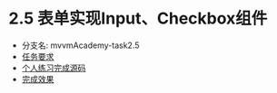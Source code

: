 # 2.5 表单实现Input、Checkbox组件

* 分支名: mvvmAcademy-task2.5
* [任务要求](http://ife.baidu.com/course/detail/id/10)
* [个人练习完成源码](https://github.com/cycdpoCodeLab/ife-course-2018/tree/mvvmAcademy-task2.5)
* [完成效果](https://cycdpocodelab.github.io/ife-course-2018/mvvmAcademy/task2.5/index.html)

